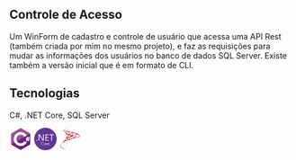 ## Controle de Acesso

Um WinForm de cadastro e controle de usuário que acessa uma API Rest (também criada por mim no mesmo projeto), e
faz as requisições para mudar as informações dos usuários no banco de dados SQL Server.
Existe também a versão inicial que é em formato de CLI.

## Tecnologias
C#, .NET Core, SQL Server

<div>
<img src="https://raw.githubusercontent.com/devicons/devicon/master/icons/csharp/csharp-original.svg" width="40px"/>
<img src="https://raw.githubusercontent.com/devicons/devicon/master/icons/dotnetcore/dotnetcore-original.svg" width="40px"/>
<img src="https://raw.githubusercontent.com/devicons/devicon/master/icons/microsoftsqlserver/microsoftsqlserver-original.svg" width="40px"/>
</div>

